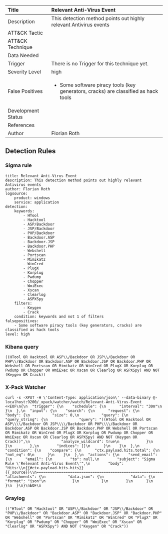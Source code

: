 | Title                | Relevant Anti-Virus Event                                                                                                                                                 |
|:---------------------|:------------------------------------------------------------------------------------------------------------------------------------------------------------|
| Description          | This detection method points out highly relevant Antivirus events                                                                                                                                           |
| ATT&amp;CK Tactic    | <ul></ul>  |
| ATT&amp;CK Technique | <ul></ul>                             |
| Data Needed          | <ul></ul>                                                         |
| Trigger              |  There is no Trigger for this technique yet.  |
| Severity Level       | high                                                                                                                                                 |
| False Positives      | <ul><li>Some software piracy tools (key generators, cracks) are classified as hack tools</li></ul>                                                                  |
| Development Status   |                                                                                                                                                 |
| References           | <ul></ul>                                                          |
| Author               | Florian Roth                                                                                                                                                |


## Detection Rules

### Sigma rule

```
title: Relevant Anti-Virus Event
description: This detection method points out highly relevant Antivirus events
author: Florian Roth
logsource:
    product: windows
    service: application
detection:
    keywords:
        - HTool
        - Hacktool
        - ASP/Backdoor
        - JSP/Backdoor
        - PHP/Backdoor
        - Backdoor.ASP
        - Backdoor.JSP
        - Backdoor.PHP
        - Webshell
        - Portscan
        - Mimikatz
        - WinCred
        - PlugX
        - Korplug
        - Pwdump
        - Chopper
        - WmiExec
        - Xscan
        - Clearlog
        - ASPXSpy
    filters:
        - Keygen
        - Crack
    condition: keywords and not 1 of filters
falsepositives:
    - Some software piracy tools (key generators, cracks) are classified as hack tools
level: high

```





### Kibana query

```
((HTool OR Hacktool OR ASP\\/Backdoor OR JSP\\/Backdoor OR PHP\\/Backdoor OR Backdoor.ASP OR Backdoor.JSP OR Backdoor.PHP OR Webshell OR Portscan OR Mimikatz OR WinCred OR PlugX OR Korplug OR Pwdump OR Chopper OR WmiExec OR Xscan OR Clearlog OR ASPXSpy) AND NOT (Keygen OR Crack))
```





### X-Pack Watcher

```
curl -s -XPUT -H \'Content-Type: application/json\' --data-binary @- localhost:9200/_xpack/watcher/watch/Relevant-Anti-Virus-Event <<EOF\n{\n  "trigger": {\n    "schedule": {\n      "interval": "30m"\n    }\n  },\n  "input": {\n    "search": {\n      "request": {\n        "body": {\n          "size": 0,\n          "query": {\n            "query_string": {\n              "query": "((HTool OR Hacktool OR ASP\\\\/Backdoor OR JSP\\\\/Backdoor OR PHP\\\\/Backdoor OR Backdoor.ASP OR Backdoor.JSP OR Backdoor.PHP OR Webshell OR Portscan OR Mimikatz OR WinCred OR PlugX OR Korplug OR Pwdump OR Chopper OR WmiExec OR Xscan OR Clearlog OR ASPXSpy) AND NOT (Keygen OR Crack))",\n              "analyze_wildcard": true\n            }\n          }\n        },\n        "indices": []\n      }\n    }\n  },\n  "condition": {\n    "compare": {\n      "ctx.payload.hits.total": {\n        "not_eq": 0\n      }\n    }\n  },\n  "actions": {\n    "send_email": {\n      "email": {\n        "to": null,\n        "subject": "Sigma Rule \'Relevant Anti-Virus Event\'",\n        "body": "Hits:\\n{{#ctx.payload.hits.hits}}{{_source}}\\n================================================================================\\n{{/ctx.payload.hits.hits}}",\n        "attachments": {\n          "data.json": {\n            "data": {\n              "format": "json"\n            }\n          }\n        }\n      }\n    }\n  }\n}\nEOF\n
```





### Graylog

```
(("HTool" OR "Hacktool" OR "ASP\\/Backdoor" OR "JSP\\/Backdoor" OR "PHP\\/Backdoor" OR "Backdoor.ASP" OR "Backdoor.JSP" OR "Backdoor.PHP" OR "Webshell" OR "Portscan" OR "Mimikatz" OR "WinCred" OR "PlugX" OR "Korplug" OR "Pwdump" OR "Chopper" OR "WmiExec" OR "Xscan" OR "Clearlog" OR "ASPXSpy") AND NOT ("Keygen" OR "Crack"))
```

